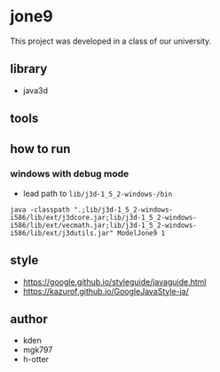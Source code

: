# jone9

This project was developed in a class of our university.

## library

- java3d

## tools


## how to run

### windows with debug mode

- lead path to `lib/j3d-1_5_2-windows-/bin`

```
java -classpath ".;lib/j3d-1_5_2-windows-i586/lib/ext/j3dcore.jar;lib/j3d-1_5_2-windows-i586/lib/ext/vecmath.jar;lib/j3d-1_5_2-windows-i586/lib/ext/j3dutils.jar" ModelJone9 1
```

## style

- https://google.github.io/styleguide/javaguide.html
- https://kazurof.github.io/GoogleJavaStyle-ja/

## author

- kden
- mgk797
- h-otter
